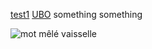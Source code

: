 [test1](test_folder/test1)
[UBO](https://www.univ-brest.fr/fr)
something something

![mot mêlé vaisselle](https://github.com/user-attachments/assets/a9c6155b-9313-4787-a569-061f3da5a26c)
